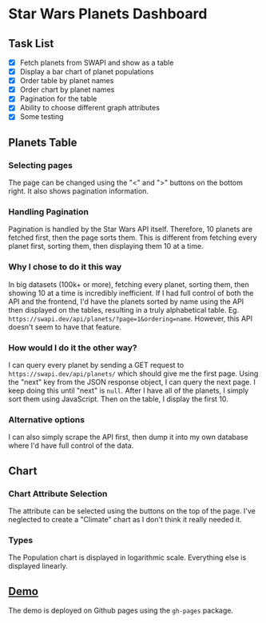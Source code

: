 # Star Wars Planets Dashboard

## Task List
 - [x] Fetch planets from SWAPI and show as a table
 - [x] Display a bar chart of planet populations
 - [x] Order table by planet names
 - [x] Order chart by planet names
 - [x] Pagination for the table
 - [x] Ability to choose different graph attributes
 - [x] Some testing

## Planets Table

### Selecting pages
The page can be changed using the "<" and ">" buttons on the bottom right. It also shows pagination information.

### Handling Pagination
Pagination is handled by the Star Wars API itself. Therefore, 10 planets are fetched first, then the page sorts them. This is different from fetching every planet first, sorting them, then displaying them 10 at a time.

### Why I chose to do it this way
In big datasets (100k+ or more), fetching every planet, sorting them, then showing 10 at a time is incredibly inefficient. If I had full control of both the API and the frontend, I'd have the planets sorted by name using the API then displayed on the tables, resulting in a truly alphabetical table. Eg. `https://swapi.dev/api/planets/?page=1&ordering=name`. However, this API doesn't seem to have that feature.

### How would I do it the other way?
I can query every planet by sending a GET request to `https://swapi.dev/api/planets/` which should give me the first page. Using the "next" key from the JSON response object, I can query the next page. I keep doing this until "next" is `null`. After I have all of the planets, I simply sort them using JavaScript. Then on the table, I display the first 10.

### Alternative options
I can also simply scrape the API first, then dump it into my own database where I'd have full control of the data.

## Chart

### Chart Attribute Selection
The attribute can be selected using the buttons on the top of the page. I've neglected to create a "Climate" chart as I don't think it really needed it.

### Types
The Population chart is displayed in logarithmic scale. Everything else is displayed linearly.

## [Demo](https://mbayabo.github.io/starwars-planets-dashboard/)
The demo is deployed on Github pages using the `gh-pages` package.

 